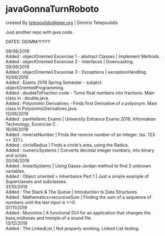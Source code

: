 # javaGonnaTurnRoboto
created By tetepoulidis@ieee.org | Dimitris Tetepoulidis

Just another repo with java code.

DATES: DD/MM/YYYY

08/06/2019 <br> 
	Added : objectOriented Excercise 1 - abstract Classes | Implement Methods.<br>
	Added : objectOriented Excercise 2 - Interfaces | Downcasting.<br>
09/06/2019 <br>
	Added : objectOriented Excercise 3 - Exceptions | exceptionHandling.<br>
10/06/2019 <br>
	Added : Exams 2019 Spring Semester - subject: objectOrientedProgramming.<br>
	Added : doubleToFraction code - Turns float numbers into fractions. Main class in : double.java.<br>
	Added : Polyonimic Derivatives - Finds first Derivative of a polyonym. Main class in PolyonimicDerivatives.java.<br>
12/06/2019 <br>
	Added : panHellenic Exams | University Entrance Exams 2019, Information Technology, Excercise C .<br>
16/06/2019 <br>
	Added : reverseNumber | Finds the reverse number of an integer. (ex. 123 >> 321 ).<br>
	Added : circleRadius | Finds a circle's area, using the Radius.<br>
	Added : numericSystems | Converts decimal integer numbers, into binary and octals.<br>
20/06/2019 <br>
	Added : linearSystems | Using Gauss-Jordan method to find 3 unknown variables.<br>
	Added : Object oriented > Inheritance Part 1 | Just a simple example of Superclasses and subclasses.<br>
31/10/2019 <br>
	Added : The Stack & The Queue | Introduction to Data Structures <br>
	Added : Mathematics>recursiveSum | Finding the sum of a sequence of numbers until the last input is <=0. <br>
07/11/2019 <br>
	Added : Musicline | A functional GUI for an application that changes the bass,midtones and tremple of a sound file. <br>
13/12/2019 <br>
	Added : The LinkedList | Not properly working, Linked List testing.